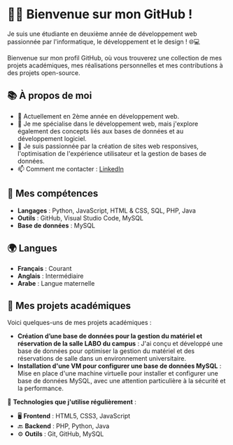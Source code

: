 # 👩‍💻 Bienvenue sur mon GitHub !

Je suis une étudiante en deuxième année de développement web passionnée par l'informatique, le développement et le design ! 🌐💻

Bienvenue sur mon profil GitHub, où vous trouverez une collection de mes projets académiques, mes réalisations personnelles et mes contributions à des projets open-source.

## 📚 À propos de moi

- 🔭 Actuellement en 2ème année en développement web.
- 🌱 Je me spécialise dans le développement web, mais j'explore également des concepts liés aux bases de données et au développement logiciel.
- 💬 Je suis passionnée par la création de sites web responsives, l'optimisation de l'expérience utilisateur et la gestion de bases de données.
- 📫 Comment me contacter : [LinkedIn](https://www.linkedin.com/in/intissar-el-qadi-00b908307/) 

## 💼 Mes compétences

- **Langages** : Python, JavaScript, HTML & CSS, SQL, PHP, Java
- **Outils** : GitHub, Visual Studio Code, MySQL
- **Base de données** : MySQL

## 🌍 Langues

- **Français** : Courant
- **Anglais** : Intermédiaire
- **Arabe** : Langue maternelle

## 🚀 Mes projets académiques

Voici quelques-uns de mes projets académiques :

- **Création d’une base de données pour la gestion du matériel et réservation de la salle LABO du campus** : J'ai conçu et développé une base de données pour optimiser la gestion du matériel et des réservations de salle dans un environnement universitaire.
- **Installation d'une VM pour configurer une base de données MySQL** : Mise en place d'une machine virtuelle pour installer et configurer une base de données MySQL, avec une attention particulière à la sécurité et la performance.

🔧 **Technologies que j'utilise régulièrement** :

- 🖥️ **Frontend** : HTML5, CSS3, JavaScript
- 🔙 **Backend** : PHP, Python, Java
- ⚙️ **Outils** : Git, GitHub, MySQL
